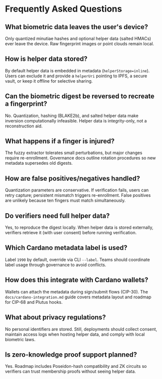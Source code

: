 # Frequently Asked Questions

## What biometric data leaves the user's device?
Only quantized minutiae hashes and optional helper data (salted HMACs) ever leave the device. Raw fingerprint images or point clouds remain local.

## How is helper data stored?
By default helper data is embedded in metadata (`helperStorage=inline`). Users can exclude it and provide a `helperUri` pointing to IPFS, a secure vault, or keep it offline for selective sharing.

## Can the biometric digest be reversed to recreate a fingerprint?
No. Quantization, hashing (BLAKE2b), and salted helper data make inversion computationally infeasible. Helper data is integrity-only, not a reconstruction aid.

## What happens if a finger is injured?
The fuzzy extractor tolerates small perturbations, but major changes require re-enrollment. Governance docs outline rotation procedures so new metadata supersedes old digests.

## How are false positives/negatives handled?
Quantization parameters are conservative. If verification fails, users can retry capture; persistent mismatch triggers re-enrollment. False positives are unlikely because ten fingers must match simultaneously.

## Do verifiers need full helper data?
Yes, to reproduce the digest locally. When helper data is stored externally, verifiers retrieve it (with user consent) before running verification.

## Which Cardano metadata label is used?
Label `1990` by default, override via CLI `--label`. Teams should coordinate label usage through governance to avoid conflicts.

## How does this integrate with Cardano wallets?
Wallets can attach the metadata during sign/submit flows (CIP-30). The `docs/cardano-integration.md` guide covers metadata layout and roadmap for CIP-68 and Plutus hooks.

## What about privacy regulations?
No personal identifiers are stored. Still, deployments should collect consent, maintain access logs when hosting helper data, and comply with local biometric laws.

## Is zero-knowledge proof support planned?
Yes. Roadmap includes Poseidon-hash compatibility and ZK circuits so verifiers can trust membership proofs without seeing helper data.
